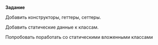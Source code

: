 **Задание**

Добавить конструкторы, геттеры, сеттеры. 

Добавить статические данные к классам. 

Попробовать поработать со статическими вложенными классами

